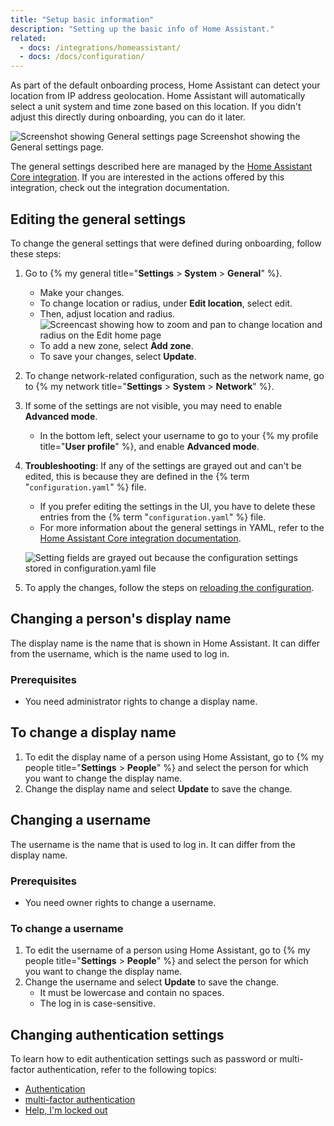 ```yaml
---
title: "Setup basic information"
description: "Setting up the basic info of Home Assistant."
related:
  - docs: /integrations/homeassistant/
  - docs: /docs/configuration/
---
```


As part of the default onboarding process, Home Assistant can detect your location from IP address geolocation. Home Assistant will automatically select a unit system and time zone based on this location. If you didn't adjust this directly during onboarding, you can do it later.

<p class='img'>
    <img class="no-shadow" src='/images/docs/configuration/general-settings.png' alt='Screenshot showing General settings page'>
    Screenshot showing the General settings page.
</p>

The general settings described here are managed by the [Home Assistant Core integration](/integrations/homeassistant/). If you are interested in the actions offered by this integration, check out the integration documentation.

## Editing the general settings

To change the general settings that were defined during onboarding, follow these steps:

1. Go to {% my general title="**Settings** > **System** > **General**" %}.
   - Make your changes.
   - To change location or radius, under **Edit location**, select edit.
   - Then, adjust location and radius.
      <img class="no-shadow" src='/images/docs/configuration/change_location_radius.webp' alt='Screencast showing how to zoom and pan to change location and radius on the Edit home page'>
   - To add a new zone, select **Add zone**.
   - To save your changes, select **Update**.
2. To change network-related configuration, such as the network name, go to {% my network title="**Settings** > **System** > **Network**" %}.
3. If some of the settings are not visible, you may need to enable **Advanced mode**.
   - In the bottom left, select your username to go to your {% my profile title="**User profile**" %}, and enable **Advanced mode**.
4. **Troubleshooting**: If any of the settings are grayed out and can't be edited, this is because they are defined in the {% term "`configuration.yaml`" %} file.
   - If you prefer editing the settings in the UI, you have to delete these entries from the {% term "`configuration.yaml`" %} file.
   - For more information about the general settings in YAML, refer to the [Home Assistant Core integration documentation](/integrations/homeassistant/).

    ![Setting fields are grayed out because the configuration settings stored in configuration.yaml file](/images/docs/configuration/general-settings-stored-in-config-yaml.png)

5. To apply the changes, follow the steps on [reloading the configuration](/docs/configuration/#reloading-configuration-changes).

## Changing a person's display name

The display name is the name that is shown in Home Assistant. It can differ from the username, which is the name used to log in.

### Prerequisites

- You need administrator rights to change a display name.

## To change a display name

1. To edit the display name of a person using Home Assistant, go to {% my people title="**Settings** > **People**" %} and select the person for which you want to change the display name.
2. Change the display name and select **Update** to save the change.

## Changing a username

The username is the name that is used to log in. It can differ from the display name.

### Prerequisites

- You need owner rights to change a username.

### To change a username

1. To edit the username of a person using Home Assistant, go to {% my people title="**Settings** > **People**" %} and select the person for which you want to change the display name.
2. Change the username and select **Update** to save the change.
   - It must be lowercase and contain no spaces.
   - The log in is case-sensitive.

## Changing authentication settings

To learn how to edit authentication settings such as password or multi-factor authentication, refer to the following topics:

- [Authentication](/docs/authentication/)
- [multi-factor authentication](/docs/authentication/multi-factor-auth/)
- [Help, I'm locked out](/docs/locked_out/)
